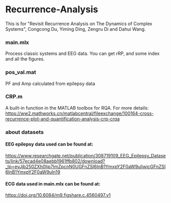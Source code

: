 # Recurrence-Analysis
This is for "Revisit Recurrence Analysis on The Dynamics of Complex Systems", Congcong Du, Yiming Ding, Zengru Di and Dahui Wang.


### main.mlx
Process classic systems and EEG data. You can get rRP, and some index and all the figures. 

### pos_val.mat
PF and Amp calculated from epilepsy data

### CRP.m
A built-in function in the MATLAB toolbox for RQA. For more details: https://ww2.mathworks.cn/matlabcentral/fileexchange/100164-cross-recurrence-plot-and-quantification-analysis-crp-crqa


### about datasets
#### EEG epilepsy data used can be found at: 
https://www.researchgate.net/publication/308719109_EEG_Epilepsy_Datasets/link/57ecad4e08aebb1961ffb802/download?_tp=eyJjb250ZXh0Ijp7ImZpcnN0UGFnZSI6InB1YmxpY2F0aW9uIiwicGFnZSI6InB1YmxpY2F0aW9uIn19
#### ECG data used in main.mlx can be found at:
https://doi.org/10.6084/m9.figshare.c.4560497.v1
